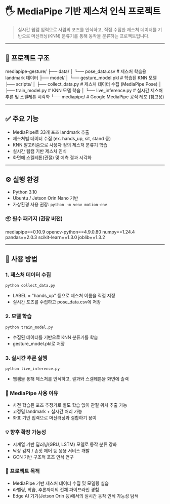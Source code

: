 # 🖐️ MediaPipe 기반 제스처 인식 프로젝트

> 실시간 웹캠 입력으로 사람의 포즈를 인식하고,
> 직접 수집한 제스처 데이터를 기반으로 머신러닝(KNN) 분류기를 통해 동작을 분류하는 프로젝트입니다.

---

## 📁 프로젝트 구조

mediapipe-gesture/
├── data/
│ └── pose_data.csv # 제스처 학습용 landmark 데이터
├── model/
│ └── gesture_model.pkl # 학습된 KNN 모델
├── scripts/
│ ├── collect_data.py # 제스처 데이터 수집 (MediaPipe Pose)
│ ├── train_model.py # KNN 모델 학습
│ └── live_inference.py # 실시간 제스처 추론 및 스켈레톤 시각화
└── mediapipe/ # Google MediaPipe 공식 레포 (참고용)

---

## ✅ 주요 기능

- MediaPipe로 33개 포즈 landmark 추출
- 제스처별 데이터 수집 (ex. hands_up, sit, stand 등)
- KNN 알고리즘으로 사용자 정의 제스처 분류기 학습
- 실시간 웹캠 기반 제스처 인식
- 화면에 스켈레톤(관절) 및 예측 결과 시각화

---

## ⚙️ 실행 환경

- Python 3.10
- Ubuntu / Jetson Orin Nano 기반
- 가상환경 사용 권장: `python -m venv motion-env`

### 📦 필수 패키지 (권장 버전)
mediapipe==0.10.9
opencv-python==4.9.0.80
numpy==1.24.4
pandas==2.0.3
scikit-learn==1.3.0
joblib==1.3.2

---

## 🧪 사용 방법

### 1. 제스처 데이터 수집
`python collect_data.py`
- LABEL = "hands_up" 등으로 제스처 이름을 직접 지정
- 실시간 포즈를 수집하고 pose_data.csv에 저장

### 2. 모델 학습
`python train_model.py`
- 수집된 데이터를 기반으로 KNN 분류기를 학습
- gesture_model.pkl로 저장

### 3. 실시간 추론 실행
`python live_inference.py`
- 웹캠을 통해 제스처를 인식하고, 결과와 스켈레톤을 화면에 출력

### 📌 MediaPipe 사용 이유
- 사전 학습된 포즈 추정기로 별도 학습 없이 관절 위치 추출 가능
- 고정밀 landmark + 실시간 처리 가능
- 좌표 기반 입력으로 머신러닝과 결합하기 용이

### 💡 향후 확장 가능성
- 시계열 기반 딥러닝(GRU, LSTM) 모델로 동작 분류 강화
- 낙상 감지 / 손짓 제어 등 응용 서비스 개발
- GCN 기반 구조적 포즈 인식 연구

### 🙋 프로젝트 목적
- MediaPipe 기반 제스처 데이터 수집 및 모델링 실습
- 라벨링, 학습, 추론까지의 전체 파이프라인 경험
- Edge AI 기기(Jetson Orin 등)에서의 실시간 동작 인식 가능성 탐색

